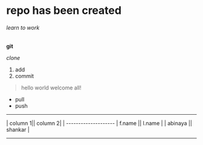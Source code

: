 # repo has been created

###### learn to work

**git**

*clone*

1. add
2. commit

> hello world
> welcome all!

- pull
- push


---

| column 1|| column 2|
| --------------------
| f.name  || l.name  |
| abinaya || shankar |

---

